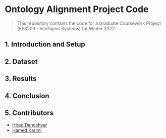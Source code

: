 # Ontology Alignment Project Code

> This repository contains the code for a Graduate Coursework Project (EE8209 - Intelligent Systems) for Winter 2022.
## 1. Introduction and Setup


## 2. Dataset


## 3. Results


## 4. Conclusion

## 5. Contributors
- [Hirad Daneshvar](https://github.com/hi-rad)
- [Hamed Karimi](https://github.com/hamedmx)
